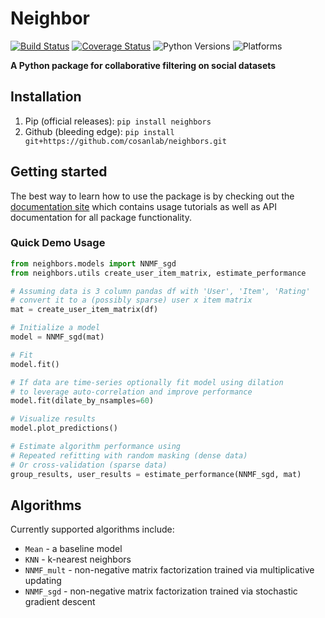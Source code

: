 # Neighbor
[![Build Status](https://github.com/cosanlab/neighbors/actions/workflows/tests_and_docs.yml/badge.svg)](https://github.com/cosanlab/neighbors/actions/workflows/tests_and_docs.yml)
[![Coverage Status](https://coveralls.io/repos/github/cosanlab/neighbors/badge.svg?branch=master)](https://coveralls.io/github/cosanlab/neighbors?branch=master)
![Python Versions](https://img.shields.io/badge/python-3.7%20%7C%203.8%20%7C%203.9-blue)
![Platforms](https://img.shields.io/badge/platform-linux%20%7C%20osx%20%7C%20win-blue)

**A Python package for collaborative filtering on social datasets**

## Installation

1. Pip (official releases): `pip install neighbors`
2. Github (bleeding edge): `pip install git+https://github.com/cosanlab/neighbors.git`

## Getting started

The best way to learn how to use the package is by checking out the [ documentation site](https://cosanlab.github.io/neighbors) which contains usage tutorials as well as API documentation for all package functionality.

### Quick Demo Usage

```python  
from neighbors.models import NNMF_sgd
from neighbors.utils create_user_item_matrix, estimate_performance

# Assuming data is 3 column pandas df with 'User', 'Item', 'Rating'
# convert it to a (possibly sparse) user x item matrix
mat = create_user_item_matrix(df)

# Initialize a model
model = NNMF_sgd(mat)

# Fit
model.fit()

# If data are time-series optionally fit model using dilation
# to leverage auto-correlation and improve performance
model.fit(dilate_by_nsamples=60)

# Visualize results
model.plot_predictions()

# Estimate algorithm performance using
# Repeated refitting with random masking (dense data)
# Or cross-validation (sparse data)
group_results, user_results = estimate_performance(NNMF_sgd, mat)
```


## Algorithms

Currently supported algorithms include:  

- `Mean` - a baseline model
- `KNN` - k-nearest neighbors
- `NNMF_mult` - non-negative matrix factorization trained via multiplicative updating
- `NNMF_sgd` - non-negative matrix factorization trained via stochastic gradient descent

